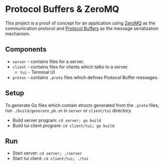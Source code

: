 # Protocol Buffers & ZeroMQ

This project is a proof of concept for an application using [ZeroMQ](http://zeromq.org/) as the communication protocol and [Protocol Buffers](https://developers.google.com/protocol-buffers/) as the message serialization mechanism.

## Components

- `server` - contains files for a server.
- `client` - contains files for clients which talks to a server.
  - `tui` - Terminal UI
- `protos` - contains `.proto` files which defines Protocol Buffer messages.

## Setup

To generate Go files which contain structs generated from the `.proto` files, run `./build/generate_pb.sh` in `server` or `client/tui` directory.

- Build server program: `cd server; go build`
- Build tui client program: `cd client/tui; go build`

## Run

- Start server: `cd server; ./server`
- Start tui client: `cd client/tui; ./tui`
